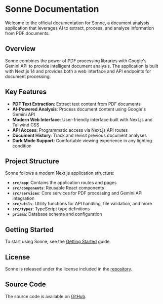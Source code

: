 # Sonne Documentation

Welcome to the official documentation for Sonne, a document analysis application that leverages AI to extract, process, and analyze information from PDF documents.

## Overview

Sonne combines the power of PDF processing libraries with Google's Gemini API to provide intelligent document analysis. The application is built with Next.js 14 and provides both a web interface and API endpoints for document processing.

## Key Features

- **PDF Text Extraction**: Extract text content from PDF documents
- **AI-Powered Analysis**: Process document content using Google's Gemini API
- **Modern Web Interface**: User-friendly interface built with Next.js and Tailwind CSS
- **API Access**: Programmatic access via Next.js API routes
- **Document History**: Track and revisit previous document analyses
- **Dark Mode Support**: Comfortable viewing experience in any lighting condition

## Project Structure

Sonne follows a modern Next.js application structure:

- **`src/app`**: Contains the application routes and pages
- **`src/components`**: Reusable React components
- **`src/services`**: Core services for PDF processing and Gemini API integration
- **`src/utils`**: Utility functions for API handling, file validation, and more
- **`src/types`**: TypeScript type definitions
- **`prisma`**: Database schema and configuration

## Getting Started

To start using Sonne, see the [Getting Started](user-guide/getting-started.md) guide.

## License

Sonne is released under the license included in the [repository](about/license.md).

## Source Code

The source code is available on [GitHub](https://github.com/anshulchahar/sonne).